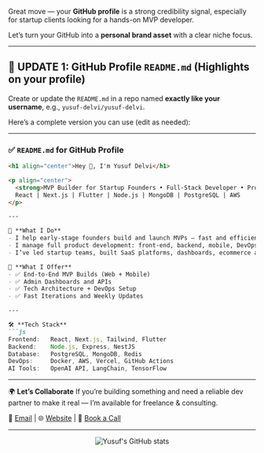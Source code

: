 Great move — your **GitHub profile** is a strong credibility signal, especially for startup clients looking for a hands-on MVP developer.

Let’s turn your GitHub into a **personal brand asset** with a clear niche focus.

---

## 🔧 UPDATE 1: GitHub Profile `README.md` (Highlights on your profile)

Create or update the `README.md` in a repo named **exactly like your username**, e.g., `yusuf-delvi/yusuf-delvi`.

Here’s a complete version you can use (edit as needed):

---

### ✅ `README.md` for GitHub Profile

````markdown
<h1 align="center">Hey 👋, I'm Yusuf Delvi</h1>

<p align="center">
  <strong>MVP Builder for Startup Founders • Full-Stack Developer • Product Engineer</strong><br/>
  React | Next.js | Flutter | Node.js | MongoDB | PostgreSQL | AWS
</p>

---

🚀 **What I Do**
- I help early-stage founders build and launch MVPs — fast and efficiently
- I manage full product development: front-end, backend, mobile, DevOps
- I’ve led startup teams, built SaaS platforms, dashboards, ecommerce apps, and more

💼 **What I Offer**
- ✅ End-to-End MVP Builds (Web + Mobile)
- ✅ Admin Dashboards and APIs
- ✅ Tech Architecture + DevOps Setup
- ✅ Fast Iterations and Weekly Updates

---

🛠️ **Tech Stack**
```js
Frontend:   React, Next.js, Tailwind, Flutter  
Backend:    Node.js, Express, NestJS  
Database:   PostgreSQL, MongoDB, Redis  
DevOps:     Docker, AWS, Vercel, GitHub Actions  
AI Tools:   OpenAI API, LangChain, TensorFlow  
````

---

🌍 **Let’s Collaborate**
If you’re building something and need a reliable dev partner to make it real — I’m available for freelance & consulting.

📩 [Email](mailto:connect@yusufdelvi.me) | 🌐 [Website](https://yusufdelvi.me) | 📅 [Book a Call](https://calendly.com/yusufmddelvi8/30min)

---

<p align="center">
  <img src="https://github-readme-stats.vercel.app/api?username=yusuf-delvi&show_icons=true&theme=radical" alt="Yusuf's GitHub stats" />
</p>
